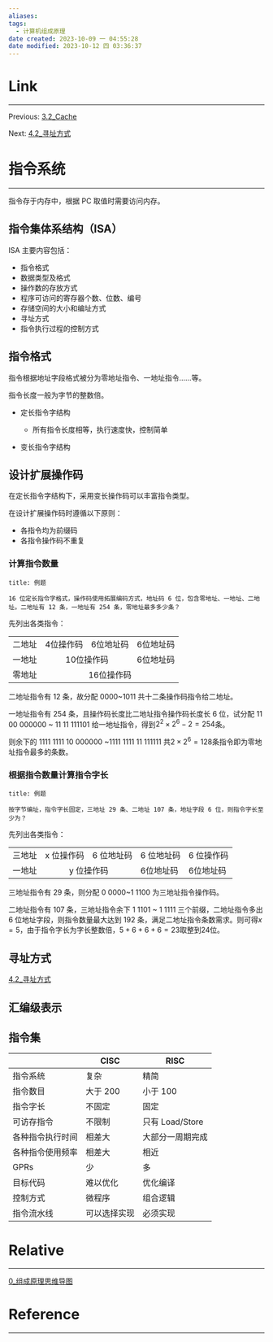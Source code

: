 ```yaml
---
aliases:
tags:
  - 计算机组成原理
date created: 2023-10-09 一 04:55:28
date modified: 2023-10-12 四 03:36:37
---
```


# Link

---

Previous: [3.2_Cache](3.2_Cache.md)

Next: [4.2_寻址方式](4.2_寻址方式.md)

# 指令系统

---

指令存于内存中，根据 PC 取值时需要访问内存。

## 指令集体系结构（ISA）

ISA 主要内容包括：

- 指令格式
- 数据类型及格式
- 操作数的存放方式
- 程序可访问的寄存器个数、位数、编号
- 存储空间的大小和编址方式
- 寻址方式
- 指令执行过程的控制方式

## 指令格式

指令根据地址字段格式被分为零地址指令、一地址指令……等。

指令长度一般为字节的整数倍。

- 定长指令字结构
  - 所有指令长度相等，执行速度快，控制简单

- 变长指令字结构

## 设计扩展操作码

在定长指令字结构下，采用变长操作码可以丰富指令类型。

在设计扩展操作码时遵循以下原则：

- 各指令均为前缀码
- 各指令操作码不重复

### 计算指令数量

```ad-note
title: 例题

16 位定长指令字格式，操作码使用拓展编码方式，地址码 6 位，包含零地址、一地址、二地址。二地址有 12 条，一地址有 254 条，零地址最多多少条？

```

先列出各类指令：

<table>
 <tr>
  <td>二地址</td>
  <td>4位操作码</td>
  <td>6位地址码</td>
  <td>6位地址码</td>
 </tr>
 <tr>
  <td>一地址</td>
  <td align="center" colspan=2>10位操作码</td>
  <td>6位地址码</td>
 </tr>
 <tr>
  <td>零地址</td>
  <td align="center" colspan=3>16位操作码</td>
 </tr>
</table>

二地址指令有 12 条，故分配 0000~1011 共十二条操作码指令给二地址。

一地址指令有 254 条，且操作码长度比二地址指令操作码长度长 6 位，试分配 11 00 000000 ~ 11 11 111101 给一地址指令，得到$2^2\times 2^6 - 2 = 254$条。

则余下的 1111 1111 10 000000 ~1111 1111 11 111111 共$2\times 2^6=128$条指令即为零地址指令最多的条数。

### 根据指令数量计算指令字长

```ad-note
title: 例题

按字节编址，指令字长固定，三地址 29 条、二地址 107 条，地址字段 6 位，则指令字长至少为？

```

先列出各类指令：

<table>
 <tr>
  <td>三地址</td>
  <td>x 位操作码</td>
  <td>6 位地址码</td>
  <td>6 位地址码</td>
  <td>6 位操作码</td>
 </tr>
 <tr>
  <td>一地址</td>
   <td align="center" colspan=2>y 位操作码</td>
   <td>6位地址码</td>
   <td>6位地址码</td>
 </tr>
</table>

三地址指令有 29 条，则分配 0 0000~1 1100 为三地址指令操作码。

二地址指令有 107 条，三地址指令余下 1 1101 ~ 1 1111 三个前缀，二地址指令多出 6 位地址字段，则指令数量最大达到 192 条，满足二地址指令条数需求。则可得$x=5$，由于指令字长为字长整数倍，$5+6+6+6=23$取整到$24$位。

## 寻址方式

[4.2_寻址方式](4.2_寻址方式.md)

## 汇编级表示

## 指令集

|                  | CISC         | RISC             |
| ---------------- | ------------ | ---------------- |
| 指令系统         | 复杂         | 精简             |
| 指令数目         | 大于 200     | 小于 100         |
| 指令字长         | 不固定       | 固定             |
| 可访存指令       | 不限制       | 只有 Load/Store  |
| 各种指令执行时间 | 相差大       | 大部分一周期完成 |
| 各种指令使用频率 | 相差大       | 相近             |
| GPRs             | 少           | 多               |
| 目标代码         | 难以优化     | 优化编译         |
| 控制方式         | 微程序       | 组合逻辑         |
| 指令流水线       | 可以选择实现 | 必须实现         |

# Relative

---
[0_组成原理思维导图](0_组成原理思维导图.md)

# Reference

---
